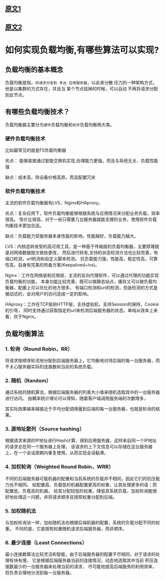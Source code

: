 
## [原文1](https://zhuanlan.zhihu.com/p/36054372)

## [原文2](https://www.jianshu.com/p/7bb52818b8a9)

# 如何实现负载均衡,有哪些算法可以实现?

## 负载均衡的基本概念
负载均衡是指，`将请求分发到 多台 应用服务器`，以此来分散 压力的一种架构方式，
他是以集群的方式存在，并且当 某个节点挂掉的时候，可以自动 不再将请求分配到此节点。

## 有哪些负载均衡技术？
负载均衡器主要分为`硬件`负载均衡和`软件`负载均衡两大类。


### 硬件负载均衡技术
比如最常见的就是F5负载均衡器

优点： 能够直接通过智能交换机实现,处理能力更强，而且与系统无关，负载性能强

缺点：成本高，除设备价格高昂，而且配置冗余

### 软件负载均衡技术
主流的软件负载均衡器有LVS、Nginx和HAproxy。

优点：复杂应用下，软件负载均衡能够根据系统与应用情况来分配业务负载，效率很高。
性价比很高，对于一些只需要几台服务器就能支撑的业务，使用软件负载均衡技术更加合适。

缺点：负载能力受服务器本身性能的影响，性能越好，负载能力越大。

LVS：内核态转发型的高可用工具，是一种基于传输层的负载均衡器，主要原理就是对网络数据报文做些更改，
然后进行转发,支持的状态检测方法也比较完善，有端口检测，url检测和自定义脚本检测。 
抗负载能力强，性能高，稳定性高，可靠性高，自身有完美的热备方案(Keepalived+lvs)。

Nginx：工作在网络层和应用层，主流的反向代理软件，可以通过代理的功能实现负载均衡的功能，
本身功能比较完善，既可以做静态站点，缓存又可以做负载均衡器，配置上可以优化的地方很多，
有端口检测和url的检测，但是检测的方式是被动式的，会对用户的访问造成一定的影响。

HAproxy：工作在TCP层和HTTP层，支持虚拟机，支持Session的保持，Cookie的引导，
同时支持通过获取指定的url来检测后端服务器的状态。单纯从效率上来看，优于Nginx。


## 负载均衡算法

### 1. 轮询（Round Robin，RR）
将请求按顺序轮流地分配到后端服务器上，它均衡地对待后端的每一台服务器，而不关心服务器实际的连接数和当前的系统负载。

### 2. 随机（Random）

通过系统的随机算法，根据后端服务器的列表大小值来随机选取其中的一台服务器进行访问。
由概率统计理论可以得知，随着客户端调用服务端的次数增多，

其实际效果越来越接近于平均分配调用量到后端的每一台服务器，也就是轮询的结果。

### 3. 源地址散列（Source hashing）
       
根据请求来源的IP地址进行Hash计算，得到应用服务器，这样来自同一个IP地址的请求总在同一个服务器上处理，
该请求的上下文信息可以存储在这台服务器上，在一个会话周期内重复使用，从而实现会话黏滞。
       
 
### 4. 加权轮询（Weighted Round Robin，WRR）

不同的后端服务器可能机器的配置和当前系统的负载并不相同，因此它们的抗压能力也不相同。
给配置高、负载低的机器配置更高的权重，让其处理更多的请；而配置低、负载高的机器，
给其分配较低的权重，降低其系统负载，加权轮询能很好地处理这一问题，并将请求顺序且按照权重分配到后端。

### 5. 加权随机法

与加权轮询法一样，加权随机法也根据后端机器的配置，系统的负载分配不同的权重。
不同的是，它是按照权重随机请求后端服务器，而非顺序。

### 6. 最少连接（Least Connections）

最小连接数算法比较灵活和智能，由于后端服务器的配置不尽相同，对于请求的处理有快有慢，
它是根据后端服务器当前的连接情况，动态地选取其中当前 积压连接数最少的一台服务器来处理当前的请求，
尽可能地提高后端服务的利用效率，将负责合理地分流到每一台服务器。